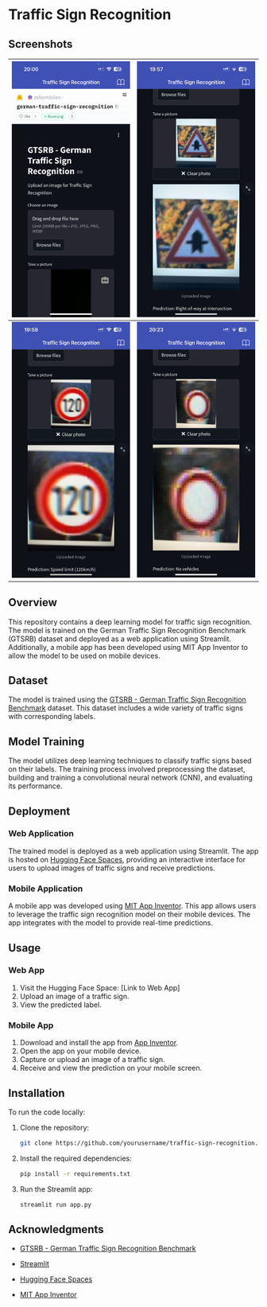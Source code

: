 # Traffic Sign Recognition

## Screenshots

| ![Screenshot 1](screenshots/1.jpeg) | ![Screenshot 2](screenshots/2.jpeg) |
| :---------------------------------: | :---------------------------------: |
| ![Screenshot 3](screenshots/3.jpeg) | ![Screenshot 4](screenshots/4.jpeg) |

## Overview

This repository contains a deep learning model for traffic sign recognition. The model is trained on the German Traffic Sign Recognition Benchmark (GTSRB) dataset and deployed as a web application using Streamlit. Additionally, a mobile app has been developed using MIT App Inventor to allow the model to be used on mobile devices.

## Dataset

The model is trained using the [GTSRB - German Traffic Sign Recognition Benchmark](https://www.kaggle.com/datasets/meowmeowmeowmeowmeow/gtsrb-german-traffic-sign) dataset. This dataset includes a wide variety of traffic signs with corresponding labels.

## Model Training

The model utilizes deep learning techniques to classify traffic signs based on their labels. The training process involved preprocessing the dataset, building and training a convolutional neural network (CNN), and evaluating its performance.

## Deployment

### Web Application

The trained model is deployed as a web application using Streamlit. The app is hosted on [Hugging Face Spaces](https://huggingface.co/spaces/zafermbilen/german-traffic-sign-recognition), providing an interactive interface for users to upload images of traffic signs and receive predictions.

### Mobile Application

A mobile app was developed using [MIT App Inventor](http://appinventor.mit.edu/). This app allows users to leverage the traffic sign recognition model on their mobile devices. The app integrates with the model to provide real-time predictions.

## Usage

### Web App

1. Visit the Hugging Face Space: [Link to Web App]
2. Upload an image of a traffic sign.
3. View the predicted label.

### Mobile App

1. Download and install the app from [App Inventor](http://appinventor.mit.edu/).
2. Open the app on your mobile device.
3. Capture or upload an image of a traffic sign.
4. Receive and view the prediction on your mobile screen.

## Installation

To run the code locally:

1. Clone the repository:

   ```bash
   git clone https://github.com/yourusername/traffic-sign-recognition.git

   ```

2. Install the required dependencies:

   ```bash
   pip install -r requirements.txt

   ```

3. Run the Streamlit app:
   ```bash
   streamlit run app.py
   ```

## Acknowledgments

- [GTSRB - German Traffic Sign Recognition Benchmark](https://www.kaggle.com/datasets/meowmeowmeowmeowmeow/gtsrb-german-traffic-sign)

- [Streamlit](https://streamlit.io/)

- [Hugging Face Spaces](https://huggingface.co/spaces/zafermbilen/german-traffic-sign-recognition)

- [MIT App Inventor](http://appinventor.mit.edu/)
